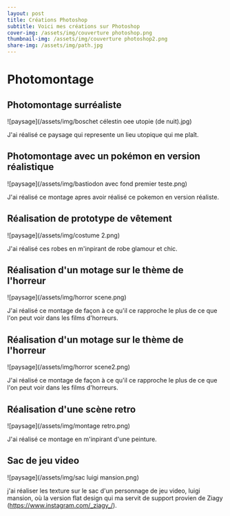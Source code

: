 ```yaml
---
layout: post
title: Créations Photoshop
subtitle: Voici mes créations sur Photoshop
cover-img: /assets/img/couverture photoshop.png
thumbnail-img: /assets/img/couverture photoshop2.png
share-img: /assets/img/path.jpg
---
```


# Photomontage

## Photomontage surréaliste

![paysage](/assets/img/boschet célestin oee utopie (de nuit).jpg)

J'ai réalisé ce paysage qui represente un lieu utopique qui me plaît.

##  Photomontage avec un pokémon en version réalistique

![paysage](/assets/img/bastiodon avec fond premier teste.png)

J'ai réalisé ce montage apres avoir réalisé ce pokemon en version réaliste.

##  Réalisation de prototype de vêtement

![paysage](/assets/img/costume 2.png)

J'ai réalisé ces robes en m'inpirant de robe glamour et chic.

##  Réalisation d'un motage sur le thème de l'horreur

![paysage](/assets/img/horror scene.png)

J'ai réalisé ce montage de façon à ce qu'il ce rapproche le plus de ce que l'on peut voir dans les films d'horreurs.

##  Réalisation d'un motage sur le thème de l'horreur

![paysage](/assets/img/horror scene2.png)

J'ai réalisé ce montage de façon à ce qu'il ce rapproche le plus de ce que l'on peut voir dans les films d'horreurs.

##  Réalisation d'une scène retro

![paysage](/assets/img/montage retro.png)

J'ai réalisé ce montage en m'inpirant d'une peinture.

## Sac de jeu video 

![paysage](/assets/img/sac luigi mansion.png)

j'ai réaliser les texture sur le sac d'un personnage de jeu video, luigi mansion, où la version flat design qui ma servit de support provien de Ziagy (https://www.instagram.com/_ziagy_/).
